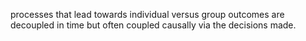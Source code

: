 processes that lead towards individual versus group outcomes are decoupled in time but often coupled causally via the decisions made.